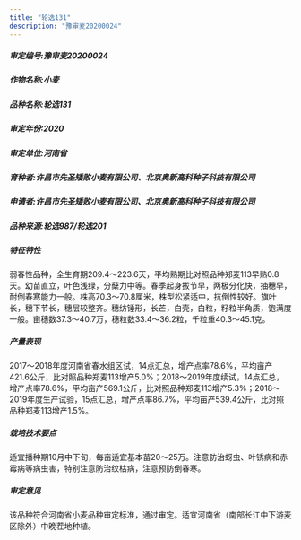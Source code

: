 ```yaml
---
title: "轮选131"
description: "豫审麦20200024"
---
```

##### 审定编号:豫审麦20200024

##### 作物名称:小麦

##### 品种名称:轮选131

##### 审定年份:2020

##### 审定单位:河南省

##### 育种者:许昌市先圣矮败小麦有限公司、北京奥新高科种子科技有限公司

##### 申请者:许昌市先圣矮败小麦有限公司、北京奥新高科种子科技有限公司

##### 品种来源:轮选987/轮选201

##### 特征特性
弱春性品种，全生育期209.4～223.6天，平均熟期比对照品种郑麦113早熟0.8天。幼苗直立，叶色浅绿，分蘖力中等。春季起身拔节早，两极分化快，抽穗早，耐倒春寒能力一般。株高70.3～70.8厘米，株型松紧适中，抗倒性较好。旗叶长，穗下节长，穗层较整齐。穗纺锤形，长芒，白壳，白粒，籽粒半角质，饱满度一般。亩穗数37.3～40.7万，穗粒数33.4～36.2粒，千粒重40.3～45.1克。

##### 产量表现
2017～2018年度河南省春水组区试，14点汇总，增产点率78.6%，平均亩产421.6公斤，比对照品种郑麦113增产5.0%；2018～2019年度续试，14点汇总，增产点率78.6%，平均亩产569.1公斤，比对照品种郑麦113增产5.3%；2018～2019年度生产试验，15点汇总，增产点率86.7%，平均亩产539.4公斤，比对照品种郑麦113增产1.5%。

##### 栽培技术要点
适宜播种期10月中下旬，每亩适宜基本苗20～25万。注意防治蚜虫、叶锈病和赤霉病等病虫害，特别注意防治纹枯病，注意预防倒春寒。

##### 审定意见
该品种符合河南省小麦品种审定标准，通过审定。适宜河南省（南部长江中下游麦区除外）中晚茬地种植。
